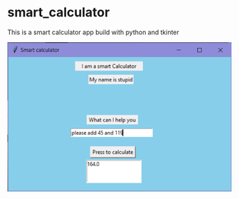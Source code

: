 # smart_calculator
This is a smart calculator app build with python and tkinter

![github-small](https://github.com/sadnanMohosin/smart_calculator/blob/main/images/1.smart_calculator.PNG)
